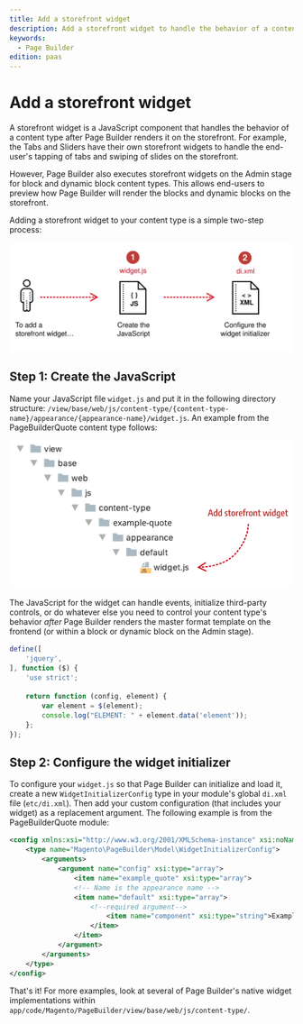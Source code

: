 ```yaml
---
title: Add a storefront widget
description: Add a storefront widget to handle the behavior of a content type after Page Builder renders it on the storefront.
keywords:
  - Page Builder
edition: paas
---
```


# Add a storefront widget

A storefront widget is a JavaScript component that handles the behavior of a content type after Page Builder renders it on the storefront. For example, the Tabs and Sliders have their own storefront widgets to handle the end-user's tapping of tabs and swiping of slides on the storefront.

However, Page Builder also executes storefront widgets on the Admin stage for block and dynamic block content types. This allows end-users to preview how Page Builder will render the blocks and dynamic blocks on the storefront.

Adding a storefront widget to your content type is a simple two-step process:

![Adding a storefront widget](../../../_images/page-builder/how-to-add-storefront-widget.svg)

## Step 1: Create the JavaScript

Name your JavaScript file `widget.js` and put it in the following directory structure: `/view/base/web/js/content-type/{content-type-name}/appearance/{appearance-name}/widget.js`. An example from the PageBuilderQuote content type follows:

![Where to add storefront widget](../../../_images/page-builder/where-to-add-widget.png)

The JavaScript for the widget can handle events, initialize third-party controls, or do whatever else you need to control your content type's behavior _after_ Page Builder renders the master format template on the frontend (or within a block or dynamic block on the Admin stage).

```javascript
define([
    'jquery',
], function ($) {
    'use strict';

    return function (config, element) {
        var element = $(element);
        console.log("ELEMENT: " + element.data('element'));
    };
});
```

## Step 2: Configure the widget initializer

To configure your `widget.js` so that Page Builder can initialize and load it, create a new `WidgetInitializerConfig` type in your module's global `di.xml` file (`etc/di.xml`). Then add your custom configuration (that includes your widget) as a replacement argument. The following example is from the PageBuilderQuote module:

``` xml
<config xmlns:xsi="http://www.w3.org/2001/XMLSchema-instance" xsi:noNamespaceSchemaLocation="urn:magento:framework:ObjectManager/etc/config.xsd">
    <type name="Magento\PageBuilder\Model\WidgetInitializerConfig">
        <arguments>
            <argument name="config" xsi:type="array">
                <item name="example_quote" xsi:type="array">
                <!-- Name is the appearance name -->
                <item name="default" xsi:type="array">
                    <!--required argument-->
                        <item name="component" xsi:type="string">Example_PageBuilderQuote/js/content-type/example-quote/appearance/default/widget</item>
                    </item>
                </item>
            </argument>
        </arguments>
    </type>
</config>
```

That's it! For more examples, look at several of Page Builder's native widget implementations within `app/code/Magento/PageBuilder/view/base/web/js/content-type/`.
